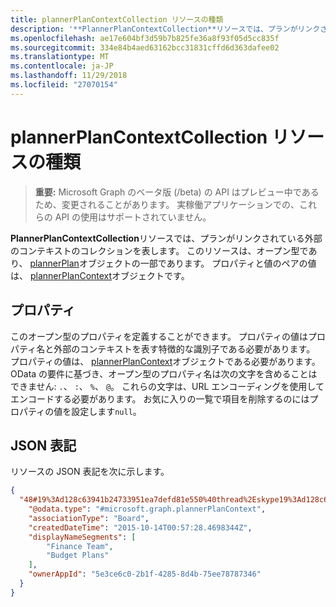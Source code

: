 ```yaml
---
title: plannerPlanContextCollection リソースの種類
description: '**PlannerPlanContextCollection**リソースでは、プランがリンクされている外部のコンテキストのコレクションを表します。 このリソースは、オープン型であり、plannerPlan オブジェクトの一部であります。 プロパティと値のペアの値は、plannerPlanContext オブジェクトです。'
ms.openlocfilehash: ae17e604bf3d59b7b825fe36a8f93f05d5cc835f
ms.sourcegitcommit: 334e84b4aed63162bcc31831cffd6d363dafee02
ms.translationtype: MT
ms.contentlocale: ja-JP
ms.lasthandoff: 11/29/2018
ms.locfileid: "27070154"
---
```

# <a name="plannerplancontextcollection-resource-type"></a>plannerPlanContextCollection リソースの種類

> **重要:** Microsoft Graph のベータ版 (/beta) の API はプレビュー中であるため、変更されることがあります。 実稼働アプリケーションでの、これらの API の使用はサポートされていません。


**PlannerPlanContextCollection**リソースでは、プランがリンクされている外部のコンテキストのコレクションを表します。 このリソースは、オープン型であり、 [plannerPlan](plannerplan.md)オブジェクトの一部であります。 プロパティと値のペアの値は、 [plannerPlanContext](plannerplancontext.md)オブジェクトです。


## <a name="properties"></a>プロパティ
このオープン型のプロパティを定義することができます。 プロパティの値はプロパティ名と外部のコンテキストを表す特徴的な識別子である必要があります。 プロパティの値は、 [plannerPlanContext](plannerplancontext.md)オブジェクトである必要があります。 OData の要件に基づき、オープン型のプロパティ名は次の文字を含めることはできません: `.`、 `:`、 `%`、 `@`。 これらの文字は、URL エンコーディングを使用してエンコードする必要があります。 お気に入りの一覧で項目を削除するのにはプロパティの値を設定します`null`。

## <a name="json-representation"></a>JSON 表記

リソースの JSON 表記を次に示します。

<!-- {
  "blockType": "resource",
  "optionalProperties": [

  ],
  "@odata.type": "microsoft.graph.plannerPlanContextCollection"
}-->

```json
{
  "48#19%3Ad128c63941b24733951ea7defd81e550%40thread%2Eskype19%3Ad128c63941b24733951ea7defd81e550%40thread%2Eskype": {
    "@odata.type": "#microsoft.graph.plannerPlanContext",
    "associationType": "Board",
    "createdDateTime": "2015-10-14T00:57:28.4698344Z",
    "displayNameSegments": [
        "Finance Team",
        "Budget Plans"
    ],
    "ownerAppId": "5e3ce6c0-2b1f-4285-8d4b-75ee78787346"
  }
}
```

<!-- uuid: 8fcb5dbc-d5aa-4681-8e31-b001d5168d79
2015-10-25 14:57:30 UTC -->
<!-- {
  "type": "#page.annotation",
  "description": "plannerPlanContextCollection resource",
  "keywords": "",
  "section": "documentation",
  "tocPath": ""
}-->
